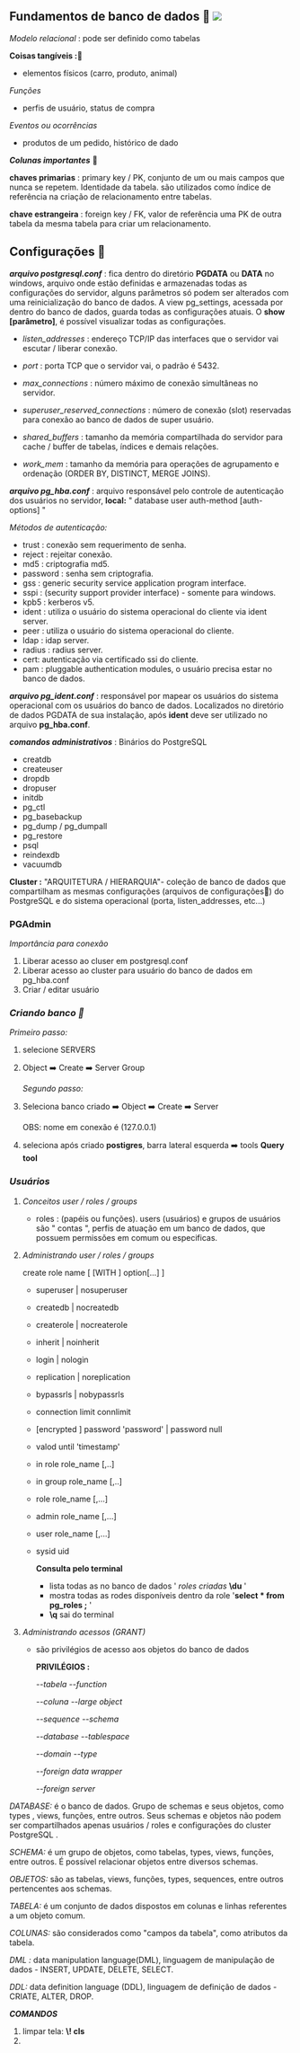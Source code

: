 ## **Fundamentos de banco de dados** 🎲                          ![](https://emojipedia-us.s3.dualstack.us-west-1.amazonaws.com/thumbs/120/samsung/265/nerd-face_1f913.png)                                                                           

*Modelo relacional* : pode ser definido como tabelas 

**Coisas tangíveis :**:scroll:

- elementos físicos (carro, produto, animal)

*Funções*

- perfis de usuário, status de compra

*Eventos ou ocorrências*

- produtos de um pedido, histórico de dado

***Colunas importantes*** :scroll:

**chaves primarias** : primary key / PK, conjunto de um ou mais campos que nunca se repetem. Identidade da tabela. são utilizados como índice de referência na criação de relacionamento entre tabelas.

**chave estrangeira** : foreign key / FK, valor de referência uma PK  de outra tabela da mesma tabela para criar um relacionamento.

## Configurações :scroll:

***arquivo postgresql.conf*** : fica dentro do diretório **PGDATA** ou **DATA** no windows, arquivo onde estão definidas e armazenadas todas as configurações do servidor, alguns parâmetros só podem ser alterados com uma reinicialização do banco de dados. A view pg_settings, acessada por dentro do banco de dados, guarda todas as configurações atuais.  O **show [parâmetro]**, é possível visualizar todas as configurações.

- *listen_addresses* : endereço TCP/IP das interfaces que o servidor vai escutar / liberar conexão.

- *port* : porta TCP que o servidor vai, o padrão é 5432.

- *max_connections* : número máximo de conexão simultâneas no servidor. 

- *superuser_reserved_connections* : número de conexão (slot) reservadas para conexão ao banco de dados de super usuário. 
- *shared_buffers* : tamanho da memória  compartilhada do servidor para cache / buffer de tabelas, índices e demais relações.
- *work_mem* : tamanho da memória para operações de agrupamento e ordenação  (ORDER BY, DISTINCT, MERGE JOINS).

***arquivo pg_hba.conf*** : arquivo responsável pelo controle de autenticação dos usuários no servidor,  **local:** " database user auth-method [auth-options] "

*Métodos de autenticação:* 

- trust : conexão sem requerimento de senha.
- reject : rejeitar conexão.
- md5 : criptografia md5.
- password : senha sem criptografia.
- gss : generic security service application program interface.
- sspi : (security support provider interface) - somente para windows.
- kpb5 :  kerberos v5.
- ident : utiliza o usuário do sistema operacional do cliente via ident server.
- peer : utiliza o usuário do sistema operacional do cliente.
- ldap : idap server.
- radius : radius server.
- cert: autenticação via certificado ssi do cliente.
- pam : pluggable authentication modules, o usuário precisa estar no banco de dados.

***arquivo pg_ident.conf*** : responsável por mapear os usuários do sistema operacional com os usuários do banco de dados. Localizados no diretório de dados PGDATA de sua instalação, após **ident** deve ser utilizado no arquivo **pg_hba.conf**.

***comandos administrativos*** : Binários do PostgreSQL

-  creatdb
- createuser
- dropdb
- dropuser
- initdb
- pg_ctl
- pg_basebackup
- pg_dump / pg_dumpall
- pg_restore
- psql
- reindexdb
- vacuumdb 

**Cluster :**  "ARQUITETURA / HIERARQUIA"- coleção de banco de dados que compartilham as mesmas configurações (arquivos de configurações📂) do PostgreSQL e do sistema operacional (porta, listen_addresses, etc...)

### **PGAdmin**

*Importância para conexão*

1. Liberar acesso ao cluser em postgresql.conf
2. Liberar acesso ao cluster para usuário do banco de dados em pg_hba.conf
3. Criar / editar usuário

### ***Criando banco 🎲***

*Primeiro passo:*

1. selecione SERVERS

2. Object ➡️ Create ➡️ Server Group

   *Segundo passo:*

3. Seleciona banco criado ➡️ Object ➡️ Create ➡️ Server 

   OBS: nome em conexão é (127.0.0.1)

4. seleciona após criado **postigres**, barra lateral esquerda ➡️ tools **Query tool** 

### ***Usuários*** 

1. *Conceitos user / roles / groups*

   - roles : (papéis ou funções). users (usuários) e grupos de usuários são " contas ", perfis de atuação em um banco de dados, que possuem permissões em comum ou especificas.

2. *Administrando  user / roles / groups*

   create role name [ [WITH ] option[...] ]

   - superuser | nosuperuser

   - createdb | nocreatedb

   - createrole | nocreaterole

   - inherit | noinherit

   - login | nologin

   - replication | noreplication

   - bypassrls | nobypassrls

   - connection limit connlimit

   - [encrypted ] password 'password' | password null

   - valod until 'timestamp'

   - in role role_name [,..]

   - in group role_name [,..]

   - role role_name [,...]

   - admin role_name [,...]

   - user role_name [,...]

   - sysid uid   

     **Consulta pelo terminal**

     - lista todas as no banco de dados ' *roles criadas* **\du** ' 
     - mostra todas as rodes disponíveis dentro da role '**select * from pg_roles ;** ' 
     - **\q** sai do terminal

3. *Administrando acessos (GRANT)*

   - são privilégios de acesso aos objetos do banco de dados 

     **PRIVILÉGIOS :** 

     *--tabela                                                     --function*

     *--coluna*                                                    *--large object*

     *--sequence                                               --schema*

     *--database*                                                *--tablespace*

     *--domain*                                                   *--type*

     *--foreign data wrapper*

     *--foreign server*

     

*DATABASE:* é o banco de dados. Grupo de schemas e seus objetos, como types , views, funções, entre outros. Seus schemas e objetos não podem ser compartilhados apenas usuários / roles e configurações do cluster PostgreSQL .

*SCHEMA:* é um grupo de objetos, como tabelas, types, views, funções, entre outros. É possível relacionar objetos entre diversos schemas.

*OBJETOS:* são as tabelas, views, funções, types, sequences, entre outros pertencentes aos schemas. 

*TABELA:* é um conjunto de dados dispostos  em colunas e linhas referentes a um objeto comum.

*COLUNAS:* são considerados como "campos da tabela", como atributos da tabela.

*DML :* data manipulation language(DML), linguagem de manipulação de dados - INSERT, UPDATE, DELETE, SELECT.

*DDL:* data definition language (DDL), linguagem de definição de dados - CRIATE, ALTER, DROP.

***COMANDOS*** 

1. limpar tela: **\\! cls** 
2. 

